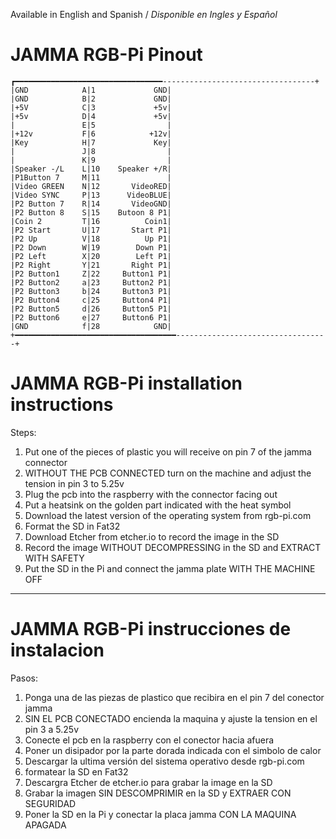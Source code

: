 Available in English and Spanish / *Disponible en Ingles y Español*
# JAMMA RGB-Pi Pinout
    ┏━━━━━━━━━━━━━━━━━━━━━━━━━━━━━━━━━----------------------------------+
    |GND            A|1             GND|
    |GND            B|2             GND|
    |+5V            C|3             +5v|
    |+5v            D|4             +5v|
    |               E|5                |
    |+12v           F|6            +12v|
    |Key            H|7             Key|
    |               J|8                |
    |               K|9                |
    |Speaker -/L    L|10    Speaker +/R|
    |P1Button 7     M|11               |
    |Video GREEN    N|12       VideoRED|
    |Video SYNC     P|13      VideoBLUE|
    |P2 Button 7    R|14       VideoGND|
    |P2 Button 8    S|15    Butoon 8 P1|
    |Coin 2         T|16          Coin1|
    |P2 Start       U|17       Start P1|
    |P2 Up          V|18          Up P1|
    |P2 Down        W|19        Down P1|
    |P2 Left        X|20        Left P1|
    |P2 Right       Y|21       Right P1|
    |P2 Button1     Z|22     Button1 P1|
    |P2 Button2     a|23     Button2 P1|
    |P2 Button3     b|24     Button3 P1|
    |P2 Button4     c|25     Button4 P1|
    |P2 Button5     d|26     Button5 P1|
    |P2 Button6     e|27     Button6 P1|
    |GND            f|28            GND|
    +━━━━━━━━━━━━━━━━━━━━━━━━━━━━━━━━━━━━----------------------------------+
    
# JAMMA RGB-Pi installation instructions

Steps:
1. Put one of the pieces of plastic you will receive on pin 7 of the jamma connector
2. WITHOUT THE PCB CONNECTED turn on the machine and adjust the tension in pin 3 to 5.25v
3. Plug the pcb into the raspberry with the connector facing out
4. Put a heatsink on the golden part indicated with the heat symbol
5. Download the latest version of the operating system from rgb-pi.com
6. Format the SD in Fat32
7. Download Etcher from etcher.io to record the image in the SD
8. Record the image WITHOUT DECOMPRESSING in the SD and EXTRACT WITH SAFETY
9. Put the SD in the Pi and connect the jamma plate WITH THE MACHINE OFF

---------------------------------------------------------------------------------------------------------

# JAMMA RGB-Pi instrucciones de instalacion

Pasos:
1. Ponga una de las piezas de plastico que recibira en el pin 7 del conector jamma
2. SIN EL PCB CONECTADO encienda la maquina y ajuste la tension en el pin 3 a 5.25v
3. Conecte el pcb en la raspberry con el conector hacia afuera
4. Poner un disipador por la parte dorada indicada con el simbolo de calor
5. Descargar la ultima versión del sistema operativo desde rgb-pi.com
6. formatear la SD en Fat32
7. Descargra Etcher de etcher.io para grabar la image en la SD
8. Grabar la imagen SIN DESCOMPRIMIR en la SD y EXTRAER CON SEGURIDAD
9. Poner la SD en la Pi y conectar la placa jamma CON LA MAQUINA APAGADA


    

